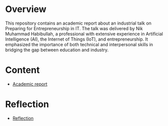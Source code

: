 # Overview
This repository contains an academic report about an industrial talk on Preparing for Entrepreneurship in IT. The talk was delivered by Nik Muhammad Habibullah, a professional with extensive experience in Artificial Intelligence (AI), the Internet of Things (IoT), and entrepreneurship. It emphasized the importance of both technical and interpersonal skills in bridging the gap between education and industry.
# Content 
- [Academic report](https://github.com/Leena17111/IndustrialTalk02--Entrepreneurship-In-IT--Group-4/blob/main/Industrial%20Talk%202%20-%20Group%2004%20Section%2007.pdf)
# Reflection
- [Reflection](./reflection.md)

